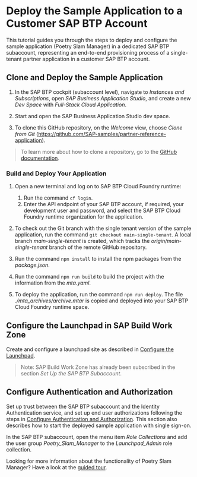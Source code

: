 # Deploy the Sample Application to a Customer SAP BTP Account

This tutorial guides you through the steps to deploy and configure the sample application (Poetry Slam Manager) in a dedicated SAP BTP subaccount, representing an end-to-end provisioning process of a single-tenant partner application in a customer SAP BTP account.

## Clone and Deploy the Sample Application

1. In the SAP BTP cockpit (subaccount level), navigate to *Instances and Subscriptions*, open *SAP Business Application Studio*, and create a new *Dev Space* with *Full-Stack Cloud Application*.

2. Start and open the SAP Business Application Studio dev space.

3. To clone this GitHub repository, on the *Welcome* view, choose *Clone from Git* (https://github.com/SAP-samples/partner-reference-application). 

> To learn more about how to clone a repository, go to the [GitHub documentation](https://docs.github.com/en/repositories/creating-and-managing-repositories/cloning-a-repository).

### Build and Deploy Your Application

1. Open a new terminal and log on to SAP BTP Cloud Foundry runtime: 
    1. Run the command `cf login`.
    2. Enter the API endpoint of your SAP BTP account, if required, your development user and password, and select the SAP BTP Cloud Foundry runtime organization for the application.

2. To check out the Git branch with the single tenant version of the sample application, run the command `git checkout main-single-tenant`. A local branch *main-single-tenant* is created, which tracks the *origin/main-single-tenant* branch of the remote GitHub repository.   

3. Run the command `npm install` to install the npm packages from the *package.json*.

4. Run the command `npm run build` to build the project with the information from the *mta.yaml*. 

5. To deploy the application, run the command `npm run deploy`. The file *./mta_archives/archive.mtar* is copied and deployed into your SAP BTP Cloud Foundry runtime space.

## Configure the Launchpad in SAP Build Work Zone

Create and configure a launchpad site as described in [Configure the Launchpad](15b-One-Off-Deployment.md#configure-sap-build-work-zone).

> Note: SAP Build Work Zone has already been subscribed in the section *Set Up the SAP BTP Subaccount*.

## Configure Authentication and Authorization

Set up trust between the SAP BTP subaccount and the Identity Authentication service, and set up end user authorizations following the steps in [Configure Authentication and Authorization](15b-One-Off-Deployment.md#configure-authentication-and-authorization). This section also describes how to start the deployed sample application with single sign-on.

In the SAP BTP subaccount, open the menu item *Role Collections* and add the user group *Poetry_Slam_Manager* to the *Launchpad_Admin* role collection.

Looking for more information about the functionality of Poetry Slam Manager? Have a look at the [guided tour](17-Guided-Tour.md).
